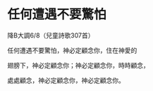 # 任何遭遇不要驚怕

降B大調6/8（兒童詩歌307首）

任何遭遇不要驚怕，神必定顧念你，住在神愛的

翅膀下，神必定顧念你；神必定顧念你，時時顧念，

處處顧念，神必定顧念你，神必定顧念你。

